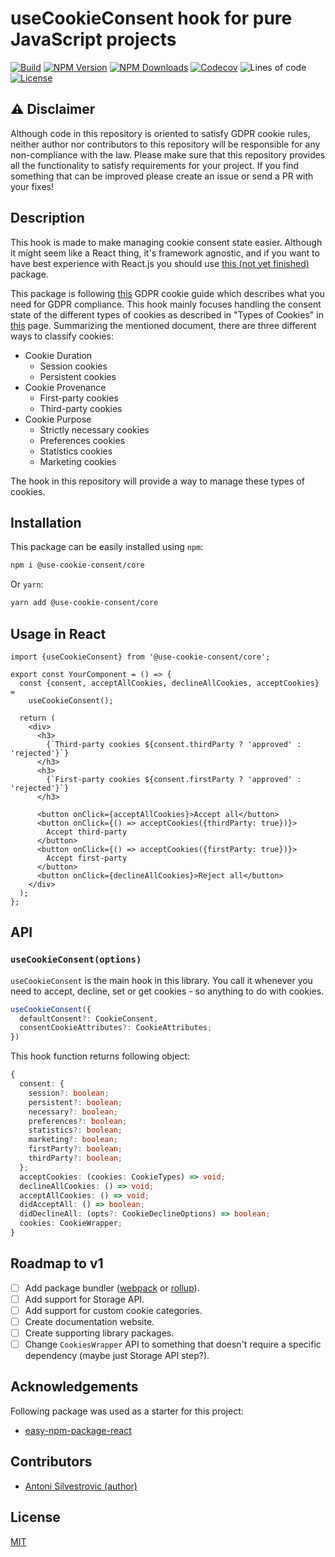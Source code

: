 # useCookieConsent hook for pure JavaScript projects

[![Build](https://img.shields.io/github/checks-status/use-cookie-consent/use-cookie-consent-core/main)](https://github.com/use-cookie-consent/use-cookie-consent-core/actions)
[![NPM Version](https://img.shields.io/npm/v/@use-cookie-consent/core)](https://www.npmjs.com/package/@use-cookie-consent/core)
[![NPM Downloads](https://img.shields.io/npm/dm/@use-cookie-consent/core)](https://www.npmjs.com/package/@use-cookie-consent/core)
[![Codecov](https://img.shields.io/codecov/c/github/use-cookie-consent/use-cookie-consent-core)](https://github.com/use-cookie-consent/use-cookie-consent-core/actions/workflows/codecov.yml)
![Lines of code](https://img.shields.io/tokei/lines/github/use-cookie-consent/use-cookie-consent-core)
[![License](https://img.shields.io/npm/l/@use-cookie-consent/core)](https://github.com/use-cookie-consent/use-cookie-consent-core/blob/main/LICENSE)

## :warning: Disclaimer

Although code in this repository is oriented to satisfy GDPR cookie rules, neither author nor contributors to this repository will be responsible for any non-compliance with the law. Please make sure that this repository provides all the functionality to satisfy requirements for your project. If you find something that can be improved please create an issue or send a PR with your fixes!

## Description

This hook is made to make managing cookie consent state easier. Although it might seem like a React thing, it's framework agnostic, and if you want to have best experience with React.js you should use [this (not yet finished)](https://github.com/use-cookie-consent/use-cookie-consent-react) package.

This package is following [this](https://gdpr.eu/cookies) GDPR cookie guide which describes what you need for GDPR compliance. This hook mainly focuses handling the consent state of the different types of cookies as described in "Types of Cookies" in [this](https://gdpr.eu/cookies) page. Summarizing the mentioned document, there are three different ways to classify cookies:

- Cookie Duration
  - Session cookies
  - Persistent cookies
- Cookie Provenance
  - First-party cookies
  - Third-party cookies
- Cookie Purpose
  - Strictly necessary cookies
  - Preferences cookies
  - Statistics cookies
  - Marketing cookies

The hook in this repository will provide a way to manage these types of cookies.

## Installation

This package can be easily installed using `npm`:

```bash
npm i @use-cookie-consent/core
```

Or `yarn`:

```bash
yarn add @use-cookie-consent/core
```

## Usage in React

```tsx
import {useCookieConsent} from '@use-cookie-consent/core';

export const YourComponent = () => {
  const {consent, acceptAllCookies, declineAllCookies, acceptCookies} =
    useCookieConsent();

  return (
    <div>
      <h3>
        {`Third-party cookies ${consent.thirdParty ? 'approved' : 'rejected'}`}
      </h3>
      <h3>
        {`First-party cookies ${consent.firstParty ? 'approved' : 'rejected'}`}
      </h3>

      <button onClick={acceptAllCookies}>Accept all</button>
      <button onClick={() => acceptCookies({thirdParty: true})}>
        Accept third-party
      </button>
      <button onClick={() => acceptCookies({firstParty: true})}>
        Accept first-party
      </button>
      <button onClick={declineAllCookies}>Reject all</button>
    </div>
  );
};
```

## API

### `useCookieConsent(options)`

`useCookieConsent` is the main hook in this library. You call it whenever you need to accept, decline, set or get cookies - so anything to do with cookies.

```ts
useCookieConsent({
  defaultConsent?: CookieConsent,
  consentCookieAttributes?: CookieAttributes;
})
```

This hook function returns following object:

```ts
{
  consent: {
    session?: boolean;
    persistent?: boolean;
    necessary?: boolean;
    preferences?: boolean;
    statistics?: boolean;
    marketing?: boolean;
    firstParty?: boolean;
    thirdParty?: boolean;
  };
  acceptCookies: (cookies: CookieTypes) => void;
  declineAllCookies: () => void;
  acceptAllCookies: () => void;
  didAcceptAll: () => boolean;
  didDeclineAll: (opts?: CookieDeclineOptions) => boolean;
  cookies: CookieWrapper;
}
```

## Roadmap to v1

- [ ] Add package bundler ([webpack](https://webpack.js.org/) or [rollup](https://rollupjs.org/)).
- [ ] Add support for Storage API.
- [ ] Add support for custom cookie categories.
- [ ] Create documentation website.
- [ ] Create supporting library packages.
- [ ] Change `CookiesWrapper` API to something that doesn't require a specific dependency (maybe just Storage API step?).

## Acknowledgements

Following package was used as a starter for this project:

- [easy-npm-package-react](https://github.com/bring-shrubbery/easy-npm-package-react)

## Contributors

- [Antoni Silvestrovic (author)](https://github.com/bring-shrubbery)

## License

[MIT](https://github.com/bring-shrubbery/use-cookie-consent/blob/master/LICENSE)
